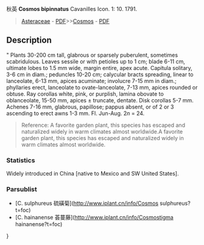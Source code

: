 秋英 **Cosmos bipinnatus** Cavanilles Icon. 1: 10. 1791.

> [Asteraceae](http://www.iplant.cn/info/Asteraceae?t=foc) - [PDF](http://www.iplant.cn/foc/pdf/Asteraceae.pdf)>>[Cosmos](http://www.iplant.cn/info/Cosmos?t=foc) - [PDF](http://www.iplant.cn/foc/pdf/Cosmos.pdf)

## Description
 "
Plants 30-200 cm tall, glabrous or sparsely puberulent, sometimes scabridulous. Leaves sessile or with petioles up to 1 cm; blade 6-11 cm, ultimate lobes to 1.5 mm wide, margin entire, apex acute. Capitula solitary, 3-6 cm in diam.; peduncles 10-20 cm; calycular bracts spreading, linear to lanceolate, 6-13 mm, apices acuminate; involucre 7-15 mm in diam.; phyllaries erect, lanceolate to ovate-lanceolate, 7-13 mm, apices rounded or obtuse. Ray corollas white, pink, or purplish, lamina obovate to oblanceolate, 15-50 mm, apices ± truncate, dentate. Disk corollas 5-7 mm. Achenes 7-16 mm, glabrous, papillose; pappus absent, or of 2 or 3 ascending to erect awns 1-3 mm. Fl. Jun-Aug. 2*n* = 24.

> Reference: 
> A favorite garden plant, this species has escaped and naturalized widely in warm climates almost worldwide.A favorite garden plant, this species has escaped and naturalized widely in warm climates almost worldwide.

### Statistics
Widely introduced in China [native to Mexico and SW United States].

### Parsublist

* [C.  sulphureus  硫磺菊](http://www.iplant.cn/info/Cosmos sulphureus?t=foc)
* [C.  hainanense  荟蔓藤](http://www.iplant.cn/info/Cosmostigma hainanense?t=foc)

}